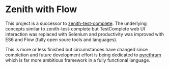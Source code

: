 # Zenith with Flow

This project is a successor to [zenith-test-complete](https://github.com/theGhostJW/zenith-test-complete). The underlying concepts similar to zenith-test-complete but TestComplete web UI interaction was replaced with Selenium and productivity was improved with ES6 and Flow (fully open soure tools and languages).

This is more or less finished but circumstances have changed since completion and future development effort is being dedicated to [pyrethrum](https://github.com/theGhostJW/pyrethrum) which is far more ambitious framework in a fully functional language.
